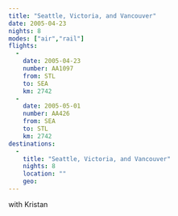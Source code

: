 ```yaml
---
title: "Seattle, Victoria, and Vancouver"
date: 2005-04-23
nights: 8
modes: ["air","rail"]
flights:
  -
    date: 2005-04-23
    number: AA1097
    from: STL
    to: SEA
    km: 2742
  -
    date: 2005-05-01
    number: AA426
    from: SEA
    to: STL
    km: 2742
destinations:
  -
    title: "Seattle, Victoria, and Vancouver"
    nights: 8
    location: ""
    geo:
---
```


with Kristan
